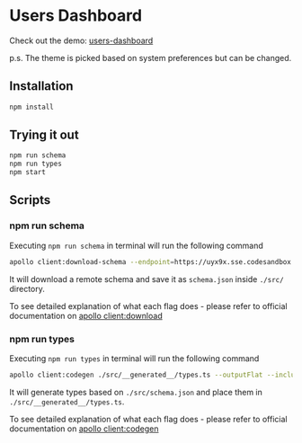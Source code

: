 # Users Dashboard

Check out the demo: [users-dashboard](https://users-dashboard.skur.at/)

p.s. The theme is picked based on system preferences but can be changed.

## Installation

```bash
npm install
```

## Trying it out

```bash
npm run schema
npm run types
npm start
```

## Scripts

### npm run schema

Executing `npm run schema` in terminal will run the following command

```bash
apollo client:download-schema --endpoint=https://uyx9x.sse.codesandbox.io ./src/schema.json
```

It will download a remote schema and save it as `schema.json` inside `./src/` directory.

To see detailed explanation of what each flag does - please refer to official documentation on [apollo client:download](https://github.com/apollographql/apollo-tooling#apollo-clientdownload-schema-output)

### npm run types

Executing `npm run types` in terminal will run the following command

```bash
apollo client:codegen ./src/__generated__/types.ts --outputFlat --includes=./src/**/queries.ts --addTypename --localSchemaFile=./src/schema.json --target=typescript
```

It will generate types based on `./src/schema.json` and place them in `./src/__generated__/types.ts`.

To see detailed explanation of what each flag does - please refer to official documentation on [apollo client:codegen](https://github.com/apollographql/apollo-tooling#apollo-clientcodegen-output)
